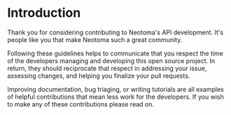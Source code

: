 # Introduction

Thank you for considering contributing to Neotoma's API development. It's people like you that make Neotoma such a great community.

Following these guidelines helps to communicate that you respect the time of the developers managing and developing this open source project. In return, they should reciprocate that respect in addressing your issue, assessing changes, and helping you finalize your pull requests.

Improving documentation, bug triaging, or writing tutorials are all examples of helpful contributions that mean less work for the developers.  If you wish to make any of these contributions please read on.
